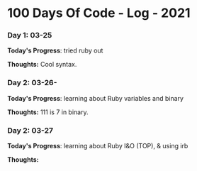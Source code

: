 # 100 Days Of Code - Log - 2021

### Day 1: 03-25

**Today's Progress**: tried ruby out

**Thoughts:** Cool syntax.

### Day 2: 03-26-

**Today's Progress**: learning about Ruby variables and binary

**Thoughts:** 111 is 7 in binary.

### Day 2: 03-27

**Today's Progress**: learning about Ruby I&O (TOP), & using irb

**Thoughts:**



<!--
**Link to work:** [Calculator App](http://www.example.com) -->
<!--
### Day 0: February 30, 2016 (Example 2)
##### (delete me or comment me out)

**Today's Progress**: Fixed CSS, worked on canvas functionality for the app.

**Thoughts**: I really struggled with CSS, but, overall, I feel like I am slowly getting better at it. Canvas is still new for me, but I managed to figure out some basic functionality.

**Link(s) to work**: [Calculator App](http://www.example.com)


### Day 1: June 27, Monday

**Today's Progress**: I've gone through many exercises on FreeCodeCamp.

**Thoughts** I've recently started coding, and it's a great feeling when I finally solve an algorithm challenge after a lot of attempts and hours spent.

**Link(s) to work**
1. [Find the Longest Word in a String](https://www.freecodecamp.com/challenges/find-the-longest-word-in-a-string)
2. [Title Case a Sentence](https://www.freecodecamp.com/challenges/title-case-a-sentence) -->
